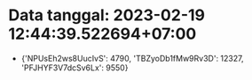 # Data tanggal: 2023-02-19 12:44:39.522694+07:00

* {'NPUsEh2ws8UucIvS': 4790, 'TBZyoDb1fMw9Rv3D': 12327, 'PFJHYF3V7dcSv6Lx': 9550}
